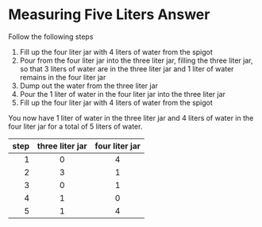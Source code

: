 # Measuring Five Liters Answer

Follow the following steps

1) Fill up the four liter jar with 4 liters of water from the spigot
2) Pour from the four liter jar into the three liter jar, filling the three 
liter jar, so that 3 liters of water are in the three liter jar and 1 liter of 
water remains in the four liter jar
3) Dump out the water from the three liter jar
4) Pour the 1 liter of water in the four liter jar into the three liter jar
5) Fill up the four liter jar with 4 liters of water from the spigot

You now have 1 liter of water in the three liter jar and 4 liters of water in 
the four liter jar for a total of 5 liters of water.

|step|three liter jar|four liter jar|
|---:|:-------------:|:------------:|
|  1 | 0             | 4            |
|  2 | 3             | 1            |
|  3 | 0             | 1            |
|  4 | 1             | 0            |
|  5 | 1             | 4            |

